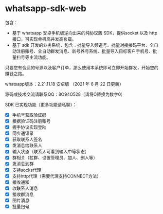 # whatsapp-sdk-web

包含：
* 基于 whatsapp 安卓手机版逆向出来的纯协议版 SDK，提供socket 以及 http 接口，可实现单机高并发高负载。
* 基于 sdk 开发的业务系统，包含：批量导入频道号、批量对接接码平台、全自动注册账号、全自动群发消息、新号养号系统、批量导入目标客户手机号、批量扫号等主流功能。

只要您有合适的号源以及客户订单，那么使用本系统即可立即开始群发，开始您的赚钱之路。

whatsapp版本：2.21.11.18 安卓版 （2021 年 6 月 22 日更新）

源码或技术交流请联系QQ：8O94O528（请将O替换为数字0）

SDK 已实现功能（更多功能请私聊）：
- [x] 手机号获取验证码
- [x] 根据验证码注册账号
- [x] 握手协议实现登陆
- [x] 同步通讯录
- [x] 获取联系人签名
- [x] 发消息给联系人
- [x] 输入状态（联系人可看到输入中等状态）
- [x] 群相关（拉群、设置管理员、加人、删人等）
- [x] 发消息到群
- [x] 支持socks代理
- [x] 支持http代理（需要代理支持CONNECT方法）
- [x] 接收通知
- [x] 收联系人消息
- [x] 接收群消息
- [x] 图片消息
- [x] 批量扫号
